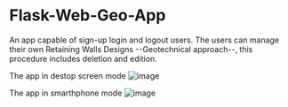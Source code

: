 # Flask-Web-Geo-App
An app capable of sign-up login and logout users. The users can manage their own Retaining Walls Designs --Geotechnical approach--, this procedure includes deletion and edition. 

The app in destop screen mode
![image](https://user-images.githubusercontent.com/50509447/131264960-332d6161-a3bf-4ed0-9d8b-d67032f7db2a.png)

The app in smarthphone mode
![image](https://user-images.githubusercontent.com/50509447/131264994-91687b41-c672-4db6-b5b0-bdc19485d4da.png)
